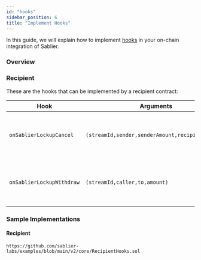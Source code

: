 ```yaml
---
id: "hooks"
sidebar_position: 6
title: "Implement Hooks"
---
```


In this guide, we will explain how to implement [hooks](/concepts/protocol/hooks) in your on-chain integration of
Sablier.

### Overview

### Recipient

These are the hooks that can be implemented by a recipient contract:

| Hook                      | Arguments                                        | Description                                         |
| ------------------------- | ------------------------------------------------ | --------------------------------------------------- |
| `onSablierLockupCancel`   | `(streamId,sender,senderAmount,recipientAmount)` | Called when the stream is canceled by the sender.   |
| `onSablierLockupWithdraw` | `(streamId,caller,to,amount)`                    | Called when an amount is withdrawn from the stream. |

### Sample Implementations

#### Recipient

```solidity reference title="Sablier Recipient Hooks"
https://github.com/sablier-labs/examples/blob/main/v2/core/RecipientHooks.sol
```
